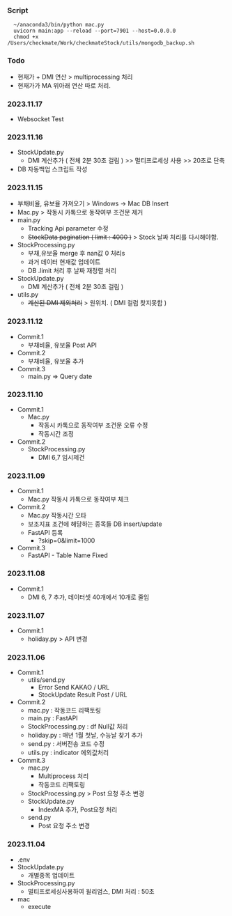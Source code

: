 ### Script
``` 
  ~/anaconda3/bin/python mac.py
  uvicorn main:app --reload --port=7901 --host=0.0.0.0
  chmod +x /Users/checkmate/Work/checkmateStock/utils/mongodb_backup.sh
```

### Todo
- 현재가 + DMI 연산 > multiprocessing 처리
- 현재가가 MA 위아래 연산 따로 처리. 

### 2023.11.17
- Websocket Test

### 2023.11.16
- StockUpdate.py
  - DMI 계산추가 ( 전체 2분 30초 걸림 ) >> 멀티프로세싱 사용 >> 20초로 단축
- DB 자동백업 스크립트 작성

### 2023.11.15
- 부채비율, 유보율 가져오기 > Windows -> Mac DB Insert
- Mac.py > 작동시 카톡으로 동작여부 조건문 제거
- main.py
  - Tracking Api parameter 수정
  - ~~StockData pagination ( limit : 4000 )~~ > Stock 날짜 처리를 다시해야함.
- StockProcessing.py
  - 부채,유보율 merge 후 nan값 0 처리s
  - 과거 데이터 현재값 업데이트
  - DB .limit 처리 후 날짜 재정렬 처리
- StockUpdate.py
  - DMI 계산추가 ( 전체 2분 30초 걸림 )
- utils.py
  - ~~계산된 DMI 제외처리~~ > 원위치. ( DMI 컬럼 찾지못함 )

### 2023.11.12
- Commit.1
  - 부채비율, 유보율 Post API
- Commit.2 
  - 부채비율, 유보율 추가
- Commit.3
  - main.py => Query date

### 2023.11.10
- Commit.1
  - Mac.py 
    - 작동시 카톡으로 동작여부 조건문 오류 수정
    - 작동시간 조정
- Commit.2
  - StockProcessing.py
    - DMI 6,7 임시제건

### 2023.11.09
- Commit.1
  - Mac.py 작동시 카톡으로 동작여부 체크
- Commit.2
  - Mac.py 작동시간 오타
  - 보조지표 조건에 해당하는 종목들 DB insert/update
  - FastAPI 등록 
    - ?skip=0&limit=1000
- Commit.3
  - FastAPI - Table Name Fixed

### 2023.11.08
- Commit.1
  - DMI 6, 7 추가, 데이터셋 40개에서 10개로 줄임

### 2023.11.07
- Commit.1
  - holiday.py > API 변경

### 2023.11.06
- Commit.1
  - utils/send.py
    - Error Send KAKAO / URL
    - StockUpdate Result Post / URL
- Commit.2
  - mac.py : 작동코드 리팩토링
  - main.py : FastAPI
  - StockProcessing.py : df Null값 처리
  - holiday.py : 매년 1월 첫날, 수능날 찾기 추가
  - send.py : 서버전송 코드 수정
  - utils.py : indicator 에외값처리
- Commit.3
  - mac.py
    - Multiprocess 처리
    - 작동코드 리팩토링
  - StockProcessing.py > Post 요청 주소 변경
  - StockUpdate.py
    - IndexMA 추가, Post요청 처리
  - send.py
    - Post 요청 주소 변경

### 2023.11.04
- .env
- StockUpdate.py
  - 개별종목 업데이트
- StockProcessing.py
  - 멀티프로세싱사용하여 윌리엄스, DMI 처리 : 50초
- mac
  - execute